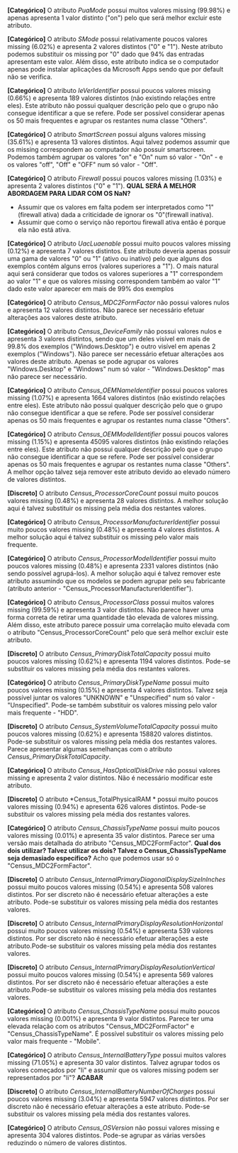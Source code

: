 **[Categórico]** O atributo *PuaMode* possui muitos valores missing (99.98%) e apenas apresenta 1 valor distinto ("on") pelo que será melhor excluir este atributo.

**[Categórico]** O atributo *SMode* possui relativamente poucos valores missing (6.02%) e apresenta 2 valores distintos ("0" e "1"). Neste atributo podemos substituir os missing por "0" dado que 94% das entradas apresentam este valor. Além disso, este atributo indica se o computador apenas pode instalar aplicações da Microsoft Apps sendo que por default não se verifica.

**[Categórico]** O atributo *IeVerIdentifier* possui poucos valores missing (0.66%) e apresenta 189 valores distintos (não existindo relações entre eles). Este atributo não possui qualquer descrição pelo que o grupo não consegue identificar a que se refere. Pode ser possível considerar apenas os 50 mais frequentes e agrupar os restantes numa classe "Others".

**[Categórico]** O atributo *SmartScreen* possui alguns valores missing (35.61%) e apresenta 13 valores distintos. Aqui talvez podemos assumir que os missing correspondem ao computador não possuir smartscreen. Podemos também agrupar os valores "on" e "On" num só valor - "On" - e os valores "off", "Off" e "OFF" num só valor - "Off".

**[Categórico]** O atributo *Firewall* possui poucos valores missing (1.03%) e apresenta 2 valores distintos ("0" e "1"). 
**QUAL SERÁ A MELHOR ABORDAGEM PARA LIDAR COM OS NaN?**
- Assumir que os valores em falta podem ser interpretados como "1"(firewall ativa) dada a criticidade de ignorar os "0"(firewall inativa).
- Assumir que como o serviço não reportou firewall ativa então é porque ela não está ativa.

**[Categórico]** O atributo *UacLuaenable* possui muito poucos valores missing (0.12%) e apresenta 7 valores distintos. Este atributo deveria apenas possuir uma gama de valores "0" ou "1" (ativo ou inativo) pelo que alguns dos exemplos contém alguns erros (valores superiores a "1"). O mais natural aqui será considerar que todos os valores superiores a "1" correspondem ao valor "1" e que os valores missing correspondem também ao valor "1" dado este valor aparecer em mais de 99% dos exemplos

**[Categórico]** O atributo *Census_MDC2FormFactor* não possui valores nulos e apresenta 12 valores distintos. Não parece ser necessário efetuar alterações aos valores deste atributo.

**[Categórico]** O atributo *Census_DeviceFamily* não possui valores nulos e apresenta 3 valores distintos, sendo que um deles visível em mais de 99.8% dos exemplos ("Windows.Desktop") e outro visível em apenas 2 exemplos ("Windows"). Não parece ser necessário efetuar alterações aos valores deste atributo. Apenas se pode agrupar os valores "Windows.Desktop" e "Windows" num só valor - "Windows.Desktop" mas não parece ser necessário.

**[Categórico]** O atributo *Census_OEMNameIdentifier* possui poucos valores missing (1.07%) e apresenta 1664 valores distintos (não existindo relações entre eles). Este atributo não possui qualquer descrição pelo que o grupo não consegue identificar a que se refere. Pode ser possível considerar apenas os 50 mais frequentes e agrupar os restantes numa classe "Others".

**[Categórico]** O atributo *Census_OEMModelIdentifier* possui poucos valores missing (1.15%) e apresenta 45095 valores distintos (não existindo relações entre eles). Este atributo não possui qualquer descrição pelo que o grupo não consegue identificar a que se refere. Pode ser possível considerar apenas os 50 mais frequentes e agrupar os restantes numa classe "Others". A melhor opção talvez seja remover este atributo devido ao elevado número de valores distintos.

**[Discreto]** O atributo *Census_ProcessorCoreCount* possui muito poucos valores missing (0.48%) e apresenta 28 valores distintos. A melhor solução aqui é talvez substituir os missing pela média dos restantes valores.

**[Categórico]** O atributo *Census_ProcessorManufacturerIdentifier* possui muito poucos valores missing (0.48%) e apresenta 4 valores distintos. A melhor solução aqui é talvez substituir os missing pelo valor mais frequente.

**[Categórico]** O atributo *Census_ProcessorModelIdentifier* possui muito poucos valores missing (0.48%) e apresenta 2331 valores distintos (não sendo possível agrupá-los). A melhor solução aqui é talvez remover este atributo assumindo que os modelos se podem agrupar pelo seu fabricante (atributo anterior - "Census_ProcessorManufacturerIdentifier").

**[Categórico]** O atributo *Census_ProcessorClass* possui muitos valores missing (99.59%) e apresenta 3 valor distintos. Não parece haver uma forma correta de retirar uma quantidade tão elevada de valores missing. Além disso, este atributo parece possuir uma correlação muito elevada com o atributo "Census_ProcessorCoreCount" pelo que será melhor excluir este atributo.

**[Discreto]** O atributo *Census_PrimaryDiskTotalCapacity* possui muito poucos valores missing (0.62%) e apresenta 1194 valores distintos. Pode-se substituir os valores missing pela média dos restantes valores.

**[Categórico]** O atributo *Census_PrimaryDiskTypeName* possui muito poucos valores missing (0.15%) e apresenta 4 valores distintos. Talvez seja possível juntar os valores "UNKNOWN" e "Unspecified" num só valor - "Unspecified". Pode-se também substituir os valores missing pelo valor mais frequente - "HDD".

**[Discreto]** O atributo *Census_SystemVolumeTotalCapacity* possui muito poucos valores missing (0.62%) e apresenta 158820 valores distintos. Pode-se substituir os valores missing pela média dos restantes valores. Parece apresentar algumas semelhanças com o atributo *Census_PrimaryDiskTotalCapacity*.

**[Categórico]** O atributo *Census_HasOpticalDiskDrive* não possui valores missing e apresenta 2 valor distintos. Não é necessário modificar este atributo.

**[Discreto]** O atributo *Census_TotalPhysicalRAM * possui muito poucos valores missing (0.94%) e apresenta 626 valores distintos. Pode-se substituir os valores missing pela média dos restantes valores.

**[Categórico]** O atributo *Census_ChassisTypeName* possui muito poucos valores missing (0.01%) e apresenta 35 valor distintos. Parece ser uma versão mais detalhada do atributo "Census_MDC2FormFactor". **Qual dos dois utilizar? Talvez utilizar os dois? Talvez o Census_ChassisTypeName seja demasiado específico?** Acho que podemos usar só o "Census_MDC2FormFactor".

**[Discreto]** O atributo *Census_InternalPrimaryDiagonalDisplaySizeInInches* possui muito poucos valores missing (0.54%) e apresenta 508 valores distintos. Por ser discreto não é necessário efetuar alterações a este atributo. Pode-se substituir os valores missing pela média dos restantes valores.

**[Discreto]** O atributo *Census_InternalPrimaryDisplayResolutionHorizontal* possui muito poucos valores missing (0.54%) e apresenta 539 valores distintos. Por ser discreto não é necessário efetuar alterações a este atributo.Pode-se substituir os valores missing pela média dos restantes valores.

**[Discreto]** O atributo *Census_InternalPrimaryDisplayResolutionVertical* possui muito poucos valores missing (0.54%) e apresenta 569 valores distintos. Por ser discreto não é necessário efetuar alterações a este atributo.Pode-se substituir os valores missing pela média dos restantes valores.

**[Categórico]** O atributo *Census_ChassisTypeName* possui muito poucos valores missing (0.001%) e apresenta 9 valor distintos. Parece ter uma elevada relação com os atributos "Census_MDC2FormFactor" e "Census_ChassisTypeName". É possível substituir os valores missing pelo valor mais frequente - "Mobile".

**[Categórico]** O atributo *Census_InternalBatteryType* possui muitos valores missing (71.05%) e apresenta 30 valor distintos. Talvez agrupar todos os valores começados por "li" e assumir que os valores missing podem ser representados por "li"?
**ACABAR**

**[Discreto]** O atributo *Census_InternalBatteryNumberOfCharges* possui poucos valores missing (3.04%) e apresenta 5947 valores distintos. Por ser discreto não é necessário efetuar alterações a este atributo. Pode-se substituir os valores missing pela média dos restantes valores.

**[Categórico]** O atributo *Census_OSVersion* não possui valores missing e apresenta 304 valores distintos. Pode-se agrupar as várias versões reduzindo o número de valores distintos.




